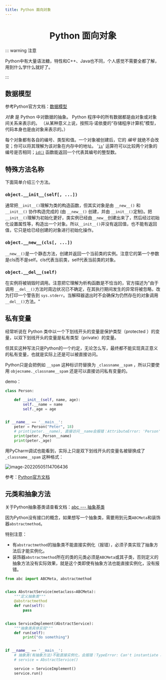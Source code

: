 ```yaml
---
title: Python 面向对象
---
```


<h1 align='center'>Python 面向对象</h1>

::: warning 注意

Python中有大量语法糖，特性和C++、Java也不同，个人感觉不需要全都了解，用到什么学什么就好了。

:::

## 数据模型

参考Python官方文档：[数据模型](https://docs.python.org/zh-cn/3.9/reference/datamodel.html)

*对象* 是 Python 中对数据的抽象。 Python 程序中的所有数据都是由对象或对象间关系来表示的。 （从某种意义上说，按照冯·诺依曼的“存储程序计算机”模型，代码本身也是由对象来表示的。）

每个对象都有各自的编号、类型和值。一个对象被创建后，它的 *编号* 就绝不会改变；你可以将其理解为该对象在内存中的地址。 '[`is`](https://docs.python.org/zh-cn/3.9/reference/expressions.html#is)' 运算符可以比较两个对象的编号是否相同；[`id()`](https://docs.python.org/zh-cn/3.9/library/functions.html#id) 函数能返回一个代表其编号的整型数。

## 特殊方法名称

下面简单介绍三个方法。

### `object.__init__(self[, ...])`

通常把`__init__()`理解为类的构造函数，但其实对象是由 `__new__()` 和 `__init__()` 协作构造完成的 (由 `__new__()` 创建，并由 `__init__()`定制)。把`__init__()`理解为初始化更好，类实例已经由`__new__`创建出来了，然后经过初始化设置属性等，构造出一个对象。所以`__init__()`并没有返回值，也不能有返回值，它只是给已经创建的对象进行初始化操作。

### `object.__new__(cls[, ...])`

`__new__()`是一个静态方法，创建并返回一个当前类的实例。注意它的第一个参数是cls而不是self。cls代表当前类，self代表当前类的对象。

### `object.__del__(self)`

在实例将被销毁时调用。注意把它理解为析构函数是不恰当的，官方描述为"由于调用 `__del__()`方法时周边状况已不确定，在其执行期间发生的异常将被忽略，改为打印一个警告到 `sys.stderr`。当解释器退出时不会确保为仍然存在的对象调用 `__del__()`方法。"

## 私有变量

经常听说在 Python 类中以一个下划线开头的变量是保护类型（protected ）的变量，以双下划线开头的变量是私有类型（private）的变量。

但其实这种写法只是Python的一个约定，无论怎么写，最终都不能实现真正意义的私有变量，也就是实际上还是可以被直接访问。

Python只是会把例如 `__spam` 这种标识符替换为 `_classname__spam` ，所以只要使用 `objecname._classname__spam` 还是可以直接访问私有变量的。

demo：

```python
class Person:

    def __init__(self, name, age):
        self.__name = name
        self._age = age


if __name__ == '__main__':
    peter = Person("Peter", 18)
    # print(peter.__name), 直接访问__name会报错：AttributeError: 'Person' object has no attribute '__name'
    print(peter._Person__name)
    print(peter._age)
```

用PyCharm调试也能看到，实际上只是双下划线开头的变量名被替换成了 `_classname__spam` 这种格式：

![image-20220505114706436](https://buxianshan.oss-cn-beijing.aliyuncs.com/Typora_images/image-20220505114706436.png)

参考：[Python官方文档](https://docs.python.org/zh-cn/3.9/tutorial/classes.html?highlight=private#private-variables)

## 元类和抽象方法

关于Python抽象基类请查看文档：[abc --- 抽象基类](https://docs.python.org/zh-cn/3/library/abc.html)

因为Python没有接口的概念，如果想写一个抽象类，需要用到元类`ABCMeta`和装饰器`abstractmethod`。

特别注意：

- 有`abstractmethod`的抽象类不能直接实例化（报错），必须子类实现了抽象方法后才能实例化。
- 装饰器`abstractmethod`所在的类的元类必须是`ABCMeta`或其子类，否则定义的抽象方法没有实际效果，就是这个类即使有抽象方法也能直接实例化，没有报错。

```python
from abc import ABCMeta, abstractmethod


class AbstractService(metaclass=ABCMeta):
    """定义抽象类"""
    @abstractmethod
    def run(self):
        pass


class ServiceImplement(AbstractService):
    """抽象类具体实现"""
    def run(self):
        print("do something")


if __name__ == '__main__':
    # 抽象类(有抽象方法)不能直接实例化，会报错：TypeError: Can't instantiate abstract class AbstractService with abstract methods run
    # service = AbstractService()

    service = ServiceImplement()
    service.run()
```